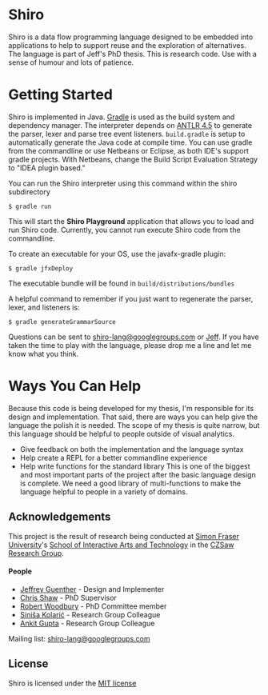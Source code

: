 Shiro
=====

Shiro is a data flow programming language designed to be embedded into applications to help to support reuse and the exploration of alternatives. The language is part of Jeff's PhD thesis. This is research code. Use with a sense of humour and lots of patience.

Getting Started
===============

Shiro is implemented in Java. [Gradle](http://www.gradle.org/) is used as the build system and dependency manager. The interpreter depends on [ANTLR 4.5](http://www.antlr.org/) to generate the parser, lexer and parse tree event listeners. `build.gradle` is setup to automatically generate the Java code at compile time. You can use gradle from the commandline or use Netbeans or Eclipse, as both IDE's support gradle projects. With Netbeans, change the Build Script Evaluation Strategy to "IDEA plugin based."

You can run the Shiro interpreter using this command within the shiro subdirectory

    $ gradle run

This will start the **Shiro Playground** application that allows you to load and run Shiro code. Currently, you cannot run execute Shiro code from the commandline.

To create an executable for your OS, use the javafx-gradle plugin:

    $ gradle jfxDeploy
The executable bundle will be found in `build/distributions/bundles`

A helpful command to remember if you just want to regenerate the parser, lexer, and listeners is:

    $ gradle generateGrammarSource

Questions can be sent to shiro-lang@googlegroups.com or [Jeff](mailto:jguenthe@sfu.ca). If you have taken the time to play with the language, please drop me a line and let me know what you think.

Ways You Can Help
=================

Because this code is being developed for my thesis, I'm responsible for its design and implementation. That said, there are ways you can help give the language the polish it is needed. The scope of my thesis is quite narrow, but this language should be helpful to people outside of visual analytics.

* Give feedback on both the implementation and the language syntax
* Help create a REPL for a better commandline experience
* Help write functions for the standard library
  This is one of the biggest and most important parts of the project after the basic language design is complete. We need a good library of multi-functions to make the language helpful to people in a variety of domains.

Acknowledgements
-----------------
This project is the result of research being conducted at [Simon Fraser University](http://www.sfu.ca/)'s [School of Interactive Arts and Technology](http://www.siat.sfu.ca/) in the [CZSaw Research Group](http://czsaw.iat.sfu.ca/). 

#### People
* [Jeffrey Guenther](http://jeffreyguenther.com) - Design and Implementer
* [Chris Shaw](http://www.sfu.ca/~shaw/) - PhD Supervisor
* [Robert Woodbury](http://www.siat.sfu.ca/faculty/profile/rob-woodbury) - PhD Committee member
* [Siniša Kolarić](http://www.sfu.ca/~skolaric/) - Research Group Colleague
* [Ankit Gupta](http://www.linkedin.com/pub/ankit-gupta/37/b7b/851) - Research Group Colleague

Mailing list: shiro-lang@googlegroups.com

License
-------
Shiro is licensed under the [MIT license](http://opensource.org/licenses/MIT)
